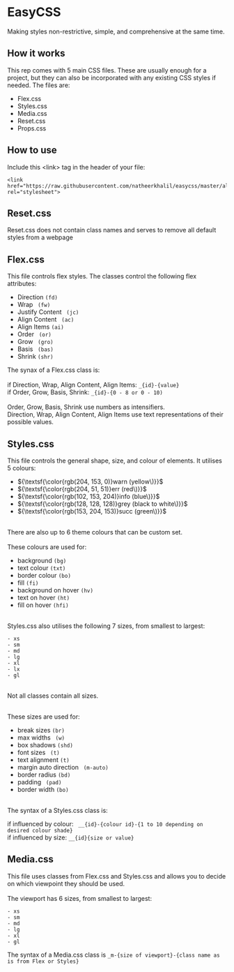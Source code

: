 # EasyCSS
Making styles non-restrictive, simple, and comprehensive at the same time.

## How it works
This rep comes with 5 main CSS files. These are usually enough for a project, but they can also be incorporated with any existing CSS styles if needed. The files are:
- Flex.css
- Styles.css
- Media.css
- Reset.css
- Props.css

## How to use
Include this &lt;link&gt; tag in the header of your file:
```
<link href="https://raw.githubusercontent.com/natheerkhalil/easycss/master/all.css" rel="stylesheet">
```

## Reset.css
Reset.css does not contain class names and serves to remove all default styles from a webpage

## Flex.css
This file controls flex styles. The classes control the following flex attributes:

- Direction  ``` (fd) ``` 
- Wrap ```  (fw) ``` 
- Justify Content ```  (jc) ``` 
- Align Content ```  (ac) ``` 
- Align Items  ``` (ai) ``` 
- Order ```  (or) ``` 
- Grow ```  (gro) ``` 
- Basis ```  (bas) ``` 
- Shrink  ``` (shr) ``` 

The synax of a Flex.css class is: <br><br>
if Direction, Wrap, Align Content, Align Items: ``` _{id}-{value} ``` <br>
if Order, Grow, Basis, Shrink: ``` _{id}-{0 - 8 or 0 - 10) ``` <br> <br>
Order, Grow, Basis, Shrink use numbers as intensifiers. <br> Direction, Wrap, Align Content, Align Items use text representations of their possible values.

## Styles.css
This file controls the general shape, size, and colour of elements. It utilises 5 colours:<br>
- ${\textsf{\color{rgb(204, 153, 0)}warn (yellow\)}}$
- ${\textsf{\color{rgb(204, 51, 51)}err (red\)}}$
- ${\textsf{\color{rgb(102, 153, 204)}info (blue\)}}$
- ${\textsf{\color{rgb(128, 128, 128)}grey (black to white\)}}$
- ${\textsf{\color{rgb(153, 204, 153)}succ (green\)}}$
<br>
There are also up to 6 theme colours that can be custom set. <br><br>
These colours are used for: <br>

- background ``` (bg) ```
- text colour ``` (txt) ```
- border colour ``` (bo) ```
- fill ``` (fi) ```
- background on hover ``` (hv) ```
- text on hover ``` (ht) ```
- fill on hover ``` (hfi) ```

  
<br>
Styles.css also utilises the following 7 sizes, from smallest to largest:

```
- xs
- sm
- md
- lg
- xl
- lx
- gl
```

<br> 
Not all classes contain all sizes. <br><br>

These sizes are used for: <br>

- break sizes ``` (br) ``` 
- max widths ```  (w) ``` 
- box shadows  ``` (shd) ``` 
- font sizes ```  (t) ``` 
- text alignment  ``` (t) ``` 
- margin auto direction ```  (m-auto) ``` 
- border radius  ``` (bd) ``` 
- padding ```  (pad) ``` 
- border width  ``` (bo) ``` 
<br>
The syntax of a Styles.css class is: <br>

if influenced by colour: ```  __{id}-{colour id}-{1 to 10 depending on desired colour shade} ```  <br>
if influenced by size:  ``` __{id}{size or value} ``` 

## Media.css
This file uses classes from Flex.css and Styles.css and allows you to decide on which viewpoint they should be used. <br><br>
The viewport has 6 sizes, from smallest to largest:

 ``` 
- xs
- sm
- md
- lg
- xl
- gl
 ``` 

The syntax of a Media.css class is  ``` _m-{size of viewport}-{class name as is from Flex or Styles} ``` 
